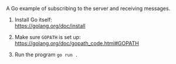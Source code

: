 A Go example of subscribing to the server and receiving messages.

1. Install Go itself:  
https://golang.org/doc/install

2. Make sure `GOPATH` is set up:  
https://golang.org/doc/gopath_code.html#GOPATH

3. Run the program `go run .`
